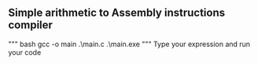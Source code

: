 ## Simple arithmetic to Assembly instructions compiler

"""
bash
gcc -o main .\main.c
.\main.exe
"""
Type your expression and run your code